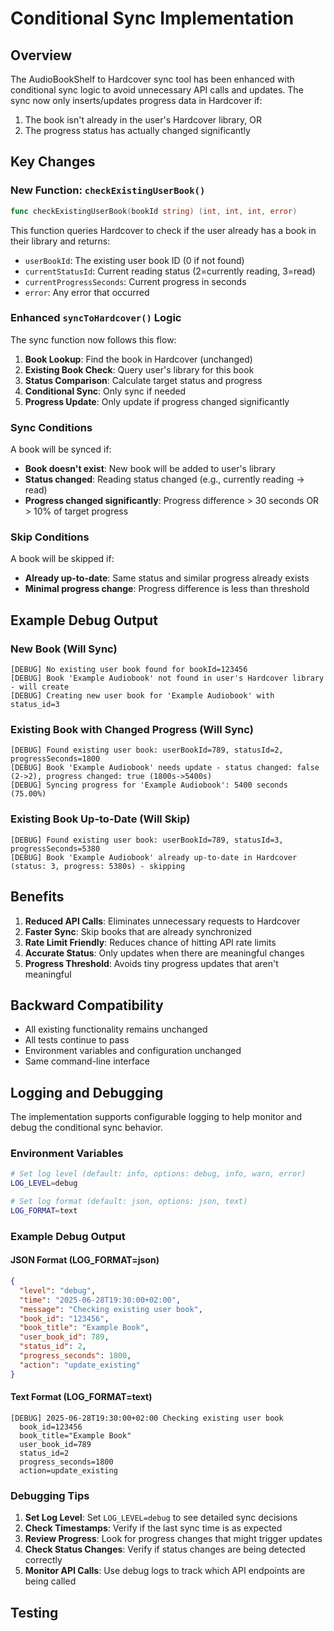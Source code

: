 # Conditional Sync Implementation

## Overview

The AudioBookShelf to Hardcover sync tool has been enhanced with conditional sync logic to avoid unnecessary API calls and updates. The sync now only inserts/updates progress data in Hardcover if:

1. The book isn't already in the user's Hardcover library, OR
2. The progress status has actually changed significantly

## Key Changes

### New Function: `checkExistingUserBook()`

```go
func checkExistingUserBook(bookId string) (int, int, int, error)
```

This function queries Hardcover to check if the user already has a book in their library and returns:
- `userBookId`: The existing user book ID (0 if not found)
- `currentStatusId`: Current reading status (2=currently reading, 3=read)
- `currentProgressSeconds`: Current progress in seconds
- `error`: Any error that occurred

### Enhanced `syncToHardcover()` Logic

The sync function now follows this flow:

1. **Book Lookup**: Find the book in Hardcover (unchanged)
2. **Existing Book Check**: Query user's library for this book
3. **Status Comparison**: Calculate target status and progress
4. **Conditional Sync**: Only sync if needed
5. **Progress Update**: Only update if progress changed significantly

### Sync Conditions

A book will be synced if:

- **Book doesn't exist**: New book will be added to user's library
- **Status changed**: Reading status changed (e.g., currently reading → read)
- **Progress changed significantly**: Progress difference > 30 seconds OR > 10% of target progress

### Skip Conditions

A book will be skipped if:

- **Already up-to-date**: Same status and similar progress already exists
- **Minimal progress change**: Progress difference is less than threshold

## Example Debug Output

### New Book (Will Sync)
```
[DEBUG] No existing user book found for bookId=123456
[DEBUG] Book 'Example Audiobook' not found in user's Hardcover library - will create
[DEBUG] Creating new user book for 'Example Audiobook' with status_id=3
```

### Existing Book with Changed Progress (Will Sync)
```
[DEBUG] Found existing user book: userBookId=789, statusId=2, progressSeconds=1800
[DEBUG] Book 'Example Audiobook' needs update - status changed: false (2->2), progress changed: true (1800s->5400s)
[DEBUG] Syncing progress for 'Example Audiobook': 5400 seconds (75.00%)
```

### Existing Book Up-to-Date (Will Skip)
```
[DEBUG] Found existing user book: userBookId=789, statusId=3, progressSeconds=5380
[DEBUG] Book 'Example Audiobook' already up-to-date in Hardcover (status: 3, progress: 5380s) - skipping
```

## Benefits

1. **Reduced API Calls**: Eliminates unnecessary requests to Hardcover
2. **Faster Sync**: Skip books that are already synchronized
3. **Rate Limit Friendly**: Reduces chance of hitting API rate limits
4. **Accurate Status**: Only updates when there are meaningful changes
5. **Progress Threshold**: Avoids tiny progress updates that aren't meaningful

## Backward Compatibility

- All existing functionality remains unchanged
- All tests continue to pass
- Environment variables and configuration unchanged
- Same command-line interface

## Logging and Debugging

The implementation supports configurable logging to help monitor and debug the conditional sync behavior.

### Environment Variables

```bash
# Set log level (default: info, options: debug, info, warn, error)
LOG_LEVEL=debug

# Set log format (default: json, options: json, text)
LOG_FORMAT=text
```

### Example Debug Output

#### JSON Format (LOG_FORMAT=json)
```json
{
  "level": "debug",
  "time": "2025-06-28T19:30:00+02:00",
  "message": "Checking existing user book",
  "book_id": "123456",
  "book_title": "Example Book",
  "user_book_id": 789,
  "status_id": 2,
  "progress_seconds": 1800,
  "action": "update_existing"
}
```

#### Text Format (LOG_FORMAT=text)
```
[DEBUG] 2025-06-28T19:30:00+02:00 Checking existing user book
  book_id=123456
  book_title="Example Book"
  user_book_id=789
  status_id=2
  progress_seconds=1800
  action=update_existing
```

### Debugging Tips

1. **Set Log Level**: Set `LOG_LEVEL=debug` to see detailed sync decisions
2. **Check Timestamps**: Verify if the last sync time is as expected
3. **Review Progress**: Look for progress changes that might trigger updates
4. **Check Status Changes**: Verify if status changes are being detected correctly
5. **Monitor API Calls**: Use debug logs to track which API endpoints are being called

## Testing

